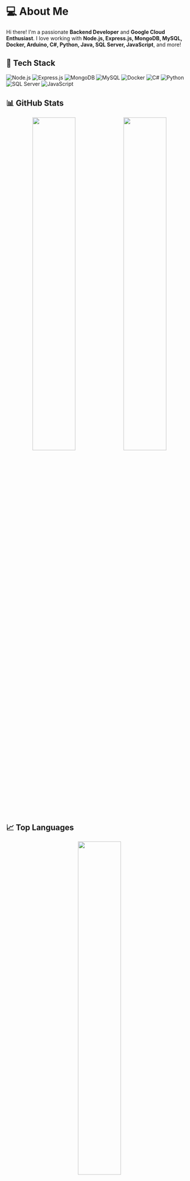# 💻 About Me

Hi there! I'm a passionate **Backend Developer** and **Google Cloud Enthusiast**. I love working with **Node.js, Express.js, MongoDB, MySQL, Docker, Arduino, C#, Python, Java, SQL Server, JavaScript**, and more!

## 🚀 Tech Stack

![Node.js](https://img.shields.io/badge/Node.js-339933?style=for-the-badge&logo=nodedotjs&logoColor=white)
![Express.js](https://img.shields.io/badge/Express.js-000000?style=for-the-badge&logo=express&logoColor=white)
![MongoDB](https://img.shields.io/badge/MongoDB-4EA94B?style=for-the-badge&logo=mongodb&logoColor=white)
![MySQL](https://img.shields.io/badge/MySQL-4479A1?style=for-the-badge&logo=mysql&logoColor=white)
![Docker](https://img.shields.io/badge/Docker-2496ED?style=for-the-badge&logo=docker&logoColor=white)
![C#](https://img.shields.io/badge/C%23-239120?style=for-the-badge&logo=csharp&logoColor=white)
![Python](https://img.shields.io/badge/Python-3776AB?style=for-the-badge&logo=python&logoColor=white)
![SQL Server](https://img.shields.io/badge/SQL%20Server-CC2927?style=for-the-badge&logo=microsoftsqlserver&logoColor=white)
![JavaScript](https://img.shields.io/badge/JavaScript-F7DF1E?style=for-the-badge&logo=javascript&logoColor=black)

## 📊 GitHub Stats

<p align="center">
  <img width="48%" src="https://github-readme-stats.vercel.app/api?username=melissaraujo00&show_icons=true&theme=radical" />
  <img width="48%" src="https://streak-stats.demolab.com/?user=tu_usuario&theme=radical" />
</p>

## 📈 Top Languages

<p align="center">
  <img width="48%" src="https://github-readme-stats.vercel.app/api/top-langs/?username=melissaraujo00&layout=compact&theme=radical" />
</p>

## 🏆 GitHub Trophies

<p align="center">
  <img src="https://github-profile-trophy.vercel.app/?username=melissaraujo00&theme=radical&no-frame=true&column=6" />
</p>


